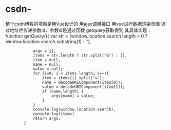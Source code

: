 # csdn-
整个csdn博客的项目是用Vue设计的
用ajax调用接口
用vue进行数据渲染页面
通过地址栏传递参数id，参数id是通过函数 getquery获取得到 其具体实现：
function getQuery(){
				var str = (window.location.search.length > 0 ?window.location.search.substring(1) : ''),

				args = {},
				items = str.length ? str.split("&") : [],
				item = null,
				name = null,
				value = null;
				for (i=0; i < items.length; i++){
					item = items[i].split("=");
					name = decodeURIComponent(item[0]);
					value = decodeURIComponent(item[1]);
					if (name.length) {
						args[name] = value;
					}
				}
				console.log(window.location.search),
				console.log(items)
				return args;
			}
